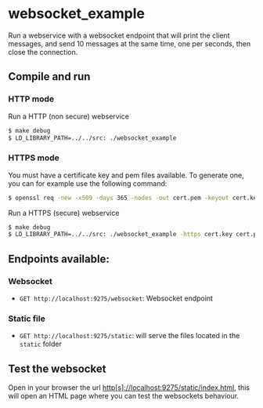 # websocket_example

Run a webservice with a websocket endpoint that will print the client messages, and send 10 messages at the same time, one per seconds, then close the connection.

## Compile and run

### HTTP mode

Run a HTTP (non secure) webservice

```bash
$ make debug
$ LD_LIBRARY_PATH=../../src: ./websocket_example
```

### HTTPS mode

You must have a certificate key and pem files available. To generate one, you can for example use the following command:

```bash
$ openssl req -new -x509 -days 365 -nodes -out cert.pem -keyout cert.key -sha256
```

Run a HTTPS (secure) webservice

```bash
$ make debug
$ LD_LIBRARY_PATH=../../src: ./websocket_example -https cert.key cert.pem
```

## Endpoints available:

### Websocket

- `GET http://localhost:9275/websocket`: Websocket endpoint

### Static file

- `GET http://localhost:9275/static`: will serve the files located in the `static` folder

## Test the websocket

Open in your browser the url [http[s]://localhost:9275/static/index.html](http://localhost:9275/static/index.html), this will open an HTML page where you can test the websockets behaviour.
